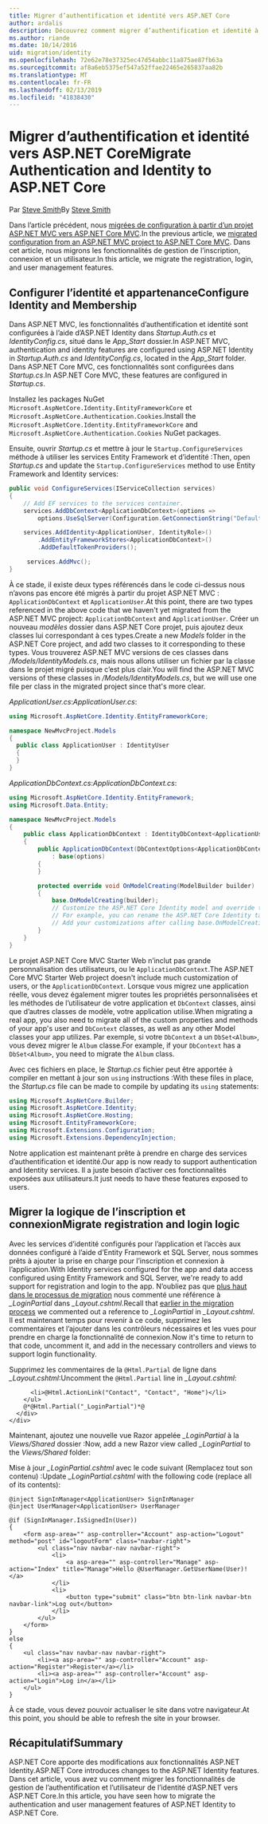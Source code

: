 ```yaml
---
title: Migrer d’authentification et identité vers ASP.NET Core
author: ardalis
description: Découvrez comment migrer d’authentification et identité à partir d’un projet ASP.NET MVC à un projet ASP.NET Core MVC.
ms.author: riande
ms.date: 10/14/2016
uid: migration/identity
ms.openlocfilehash: 72e62e78e37325ec47d54abbc11a875ae87fb63a
ms.sourcegitcommit: af8a6eb5375ef547a52ffae22465e265837aa82b
ms.translationtype: MT
ms.contentlocale: fr-FR
ms.lasthandoff: 02/13/2019
ms.locfileid: "41838430"
---
```

# <a name="migrate-authentication-and-identity-to-aspnet-core"></a><span data-ttu-id="553d4-103">Migrer d’authentification et identité vers ASP.NET Core</span><span class="sxs-lookup"><span data-stu-id="553d4-103">Migrate Authentication and Identity to ASP.NET Core</span></span>

<span data-ttu-id="553d4-104">Par [Steve Smith](https://ardalis.com/)</span><span class="sxs-lookup"><span data-stu-id="553d4-104">By [Steve Smith](https://ardalis.com/)</span></span>

<span data-ttu-id="553d4-105">Dans l’article précédent, nous [migrées de configuration à partir d’un projet ASP.NET MVC vers ASP.NET Core MVC](xref:migration/configuration).</span><span class="sxs-lookup"><span data-stu-id="553d4-105">In the previous article, we [migrated configuration from an ASP.NET MVC project to ASP.NET Core MVC](xref:migration/configuration).</span></span> <span data-ttu-id="553d4-106">Dans cet article, nous migrons les fonctionnalités de gestion de l’inscription, connexion et un utilisateur.</span><span class="sxs-lookup"><span data-stu-id="553d4-106">In this article, we migrate the registration, login, and user management features.</span></span>

## <a name="configure-identity-and-membership"></a><span data-ttu-id="553d4-107">Configurer l’identité et appartenance</span><span class="sxs-lookup"><span data-stu-id="553d4-107">Configure Identity and Membership</span></span>

<span data-ttu-id="553d4-108">Dans ASP.NET MVC, les fonctionnalités d’authentification et identité sont configurées à l’aide d’ASP.NET Identity dans *Startup.Auth.cs* et *IdentityConfig.cs*, situé dans le *App_Start* dossier.</span><span class="sxs-lookup"><span data-stu-id="553d4-108">In ASP.NET MVC, authentication and identity features are configured using ASP.NET Identity in *Startup.Auth.cs* and *IdentityConfig.cs*, located in the *App_Start* folder.</span></span> <span data-ttu-id="553d4-109">Dans ASP.NET Core MVC, ces fonctionnalités sont configurées dans *Startup.cs*.</span><span class="sxs-lookup"><span data-stu-id="553d4-109">In ASP.NET Core MVC, these features are configured in *Startup.cs*.</span></span>

<span data-ttu-id="553d4-110">Installez les packages NuGet `Microsoft.AspNetCore.Identity.EntityFrameworkCore` et `Microsoft.AspNetCore.Authentication.Cookies`.</span><span class="sxs-lookup"><span data-stu-id="553d4-110">Install the `Microsoft.AspNetCore.Identity.EntityFrameworkCore` and `Microsoft.AspNetCore.Authentication.Cookies` NuGet packages.</span></span>

<span data-ttu-id="553d4-111">Ensuite, ouvrir *Startup.cs* et mettre à jour le `Startup.ConfigureServices` méthode à utiliser les services Entity Framework et d’identité :</span><span class="sxs-lookup"><span data-stu-id="553d4-111">Then, open *Startup.cs* and update the `Startup.ConfigureServices` method to use Entity Framework and Identity services:</span></span>

```csharp
public void ConfigureServices(IServiceCollection services)
{
    // Add EF services to the services container.
    services.AddDbContext<ApplicationDbContext>(options =>
        options.UseSqlServer(Configuration.GetConnectionString("DefaultConnection")));

    services.AddIdentity<ApplicationUser, IdentityRole>()
        .AddEntityFrameworkStores<ApplicationDbContext>()
        .AddDefaultTokenProviders();

     services.AddMvc();
}
```

<span data-ttu-id="553d4-112">À ce stade, il existe deux types référencés dans le code ci-dessus nous n’avons pas encore été migrés à partir du projet ASP.NET MVC : `ApplicationDbContext` et `ApplicationUser`.</span><span class="sxs-lookup"><span data-stu-id="553d4-112">At this point, there are two types referenced in the above code that we haven't yet migrated from the ASP.NET MVC project: `ApplicationDbContext` and `ApplicationUser`.</span></span> <span data-ttu-id="553d4-113">Créer un nouveau *modèles* dossier dans ASP.NET Core projet, puis ajoutez deux classes lui correspondant à ces types.</span><span class="sxs-lookup"><span data-stu-id="553d4-113">Create a new *Models* folder in the ASP.NET Core project, and add two classes to it corresponding to these types.</span></span> <span data-ttu-id="553d4-114">Vous trouverez ASP.NET MVC versions de ces classes dans */Models/IdentityModels.cs*, mais nous allons utiliser un fichier par la classe dans le projet migré puisque c’est plus clair.</span><span class="sxs-lookup"><span data-stu-id="553d4-114">You will find the ASP.NET MVC versions of these classes in */Models/IdentityModels.cs*, but we will use one file per class in the migrated project since that's more clear.</span></span>

<span data-ttu-id="553d4-115">*ApplicationUser.cs*:</span><span class="sxs-lookup"><span data-stu-id="553d4-115">*ApplicationUser.cs*:</span></span>

```csharp
using Microsoft.AspNetCore.Identity.EntityFrameworkCore;

namespace NewMvcProject.Models
{
  public class ApplicationUser : IdentityUser
  {
  }
}
```

<span data-ttu-id="553d4-116">*ApplicationDbContext.cs*:</span><span class="sxs-lookup"><span data-stu-id="553d4-116">*ApplicationDbContext.cs*:</span></span>

```csharp
using Microsoft.AspNetCore.Identity.EntityFramework;
using Microsoft.Data.Entity;

namespace NewMvcProject.Models
{
    public class ApplicationDbContext : IdentityDbContext<ApplicationUser>
    {
        public ApplicationDbContext(DbContextOptions<ApplicationDbContext> options)
            : base(options)
        {
        }

        protected override void OnModelCreating(ModelBuilder builder)
        {
            base.OnModelCreating(builder);
            // Customize the ASP.NET Core Identity model and override the defaults if needed.
            // For example, you can rename the ASP.NET Core Identity table names and more.
            // Add your customizations after calling base.OnModelCreating(builder);
        }
    }
}
```

<span data-ttu-id="553d4-117">Le projet ASP.NET Core MVC Starter Web n’inclut pas grande personnalisation des utilisateurs, ou le `ApplicationDbContext`.</span><span class="sxs-lookup"><span data-stu-id="553d4-117">The ASP.NET Core MVC Starter Web project doesn't include much customization of users, or the `ApplicationDbContext`.</span></span> <span data-ttu-id="553d4-118">Lorsque vous migrez une application réelle, vous devez également migrer toutes les propriétés personnalisées et les méthodes de l’utilisateur de votre application et `DbContext` classes, ainsi que d’autres classes de modèle, votre application utilise.</span><span class="sxs-lookup"><span data-stu-id="553d4-118">When migrating a real app, you also need to migrate all of the custom properties and methods of your app's user and `DbContext` classes, as well as any other Model classes your app utilizes.</span></span> <span data-ttu-id="553d4-119">Par exemple, si votre `DbContext` a un `DbSet<Album>`, vous devez migrer le `Album` classe.</span><span class="sxs-lookup"><span data-stu-id="553d4-119">For example, if your `DbContext` has a `DbSet<Album>`, you need to migrate the `Album` class.</span></span>

<span data-ttu-id="553d4-120">Avec ces fichiers en place, le *Startup.cs* fichier peut être apportée à compiler en mettant à jour son `using` instructions :</span><span class="sxs-lookup"><span data-stu-id="553d4-120">With these files in place, the *Startup.cs* file can be made to compile by updating its `using` statements:</span></span>

```csharp
using Microsoft.AspNetCore.Builder;
using Microsoft.AspNetCore.Identity;
using Microsoft.AspNetCore.Hosting;
using Microsoft.EntityFrameworkCore;
using Microsoft.Extensions.Configuration;
using Microsoft.Extensions.DependencyInjection;
```

<span data-ttu-id="553d4-121">Notre application est maintenant prête à prendre en charge des services d’authentification et identité.</span><span class="sxs-lookup"><span data-stu-id="553d4-121">Our app is now ready to support authentication and Identity services.</span></span> <span data-ttu-id="553d4-122">Il a juste besoin d’activer ces fonctionnalités exposées aux utilisateurs.</span><span class="sxs-lookup"><span data-stu-id="553d4-122">It just needs to have these features exposed to users.</span></span>

## <a name="migrate-registration-and-login-logic"></a><span data-ttu-id="553d4-123">Migrer la logique de l’inscription et connexion</span><span class="sxs-lookup"><span data-stu-id="553d4-123">Migrate registration and login logic</span></span>

<span data-ttu-id="553d4-124">Avec les services d’identité configurés pour l’application et l’accès aux données configuré à l’aide d’Entity Framework et SQL Server, nous sommes prêts à ajouter la prise en charge pour l’inscription et connexion à l’application.</span><span class="sxs-lookup"><span data-stu-id="553d4-124">With Identity services configured for the app and data access configured using Entity Framework and SQL Server, we're ready to add support for registration and login to the app.</span></span> <span data-ttu-id="553d4-125">N’oubliez pas que [plus haut dans le processus de migration](xref:migration/mvc#migrate-the-layout-file) nous commenté une référence à *_LoginPartial* dans *_Layout.cshtml*.</span><span class="sxs-lookup"><span data-stu-id="553d4-125">Recall that [earlier in the migration process](xref:migration/mvc#migrate-the-layout-file) we commented out a reference to *_LoginPartial* in *_Layout.cshtml*.</span></span> <span data-ttu-id="553d4-126">Il est maintenant temps pour revenir à ce code, supprimez les commentaires et l’ajouter dans les contrôleurs nécessaires et les vues pour prendre en charge la fonctionnalité de connexion.</span><span class="sxs-lookup"><span data-stu-id="553d4-126">Now it's time to return to that code, uncomment it, and add in the necessary controllers and views to support login functionality.</span></span>

<span data-ttu-id="553d4-127">Supprimez les commentaires de la `@Html.Partial` de ligne dans *_Layout.cshtml*:</span><span class="sxs-lookup"><span data-stu-id="553d4-127">Uncomment the `@Html.Partial` line in *_Layout.cshtml*:</span></span>

```cshtml
      <li>@Html.ActionLink("Contact", "Contact", "Home")</li>
    </ul>
    @*@Html.Partial("_LoginPartial")*@
  </div>
</div>
```

<span data-ttu-id="553d4-128">Maintenant, ajoutez une nouvelle vue Razor appelée *_LoginPartial* à la *Views/Shared* dossier :</span><span class="sxs-lookup"><span data-stu-id="553d4-128">Now, add a new Razor view called *_LoginPartial* to the *Views/Shared* folder:</span></span>

<span data-ttu-id="553d4-129">Mise à jour *_LoginPartial.cshtml* avec le code suivant (Remplacez tout son contenu) :</span><span class="sxs-lookup"><span data-stu-id="553d4-129">Update *_LoginPartial.cshtml* with the following code (replace all of its contents):</span></span>

```cshtml
@inject SignInManager<ApplicationUser> SignInManager
@inject UserManager<ApplicationUser> UserManager

@if (SignInManager.IsSignedIn(User))
{
    <form asp-area="" asp-controller="Account" asp-action="Logout" method="post" id="logoutForm" class="navbar-right">
        <ul class="nav navbar-nav navbar-right">
            <li>
                <a asp-area="" asp-controller="Manage" asp-action="Index" title="Manage">Hello @UserManager.GetUserName(User)!</a>
            </li>
            <li>
                <button type="submit" class="btn btn-link navbar-btn navbar-link">Log out</button>
            </li>
        </ul>
    </form>
}
else
{
    <ul class="nav navbar-nav navbar-right">
        <li><a asp-area="" asp-controller="Account" asp-action="Register">Register</a></li>
        <li><a asp-area="" asp-controller="Account" asp-action="Login">Log in</a></li>
    </ul>
}
```

<span data-ttu-id="553d4-130">À ce stade, vous devez pouvoir actualiser le site dans votre navigateur.</span><span class="sxs-lookup"><span data-stu-id="553d4-130">At this point, you should be able to refresh the site in your browser.</span></span>

## <a name="summary"></a><span data-ttu-id="553d4-131">Récapitulatif</span><span class="sxs-lookup"><span data-stu-id="553d4-131">Summary</span></span>

<span data-ttu-id="553d4-132">ASP.NET Core apporte des modifications aux fonctionnalités ASP.NET Identity.</span><span class="sxs-lookup"><span data-stu-id="553d4-132">ASP.NET Core introduces changes to the ASP.NET Identity features.</span></span> <span data-ttu-id="553d4-133">Dans cet article, vous avez vu comment migrer les fonctionnalités de gestion de l’authentification et l’utilisateur de l’identité d’ASP.NET vers ASP.NET Core.</span><span class="sxs-lookup"><span data-stu-id="553d4-133">In this article, you have seen how to migrate the authentication and user management features of ASP.NET Identity to ASP.NET Core.</span></span>
